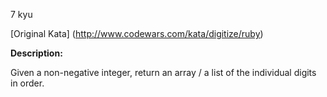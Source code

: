 7 kyu

[Original Kata] (http://www.codewars.com/kata/digitize/ruby)

**Description:**

Given a non-negative integer, return an array / a list of the individual digits in order.
